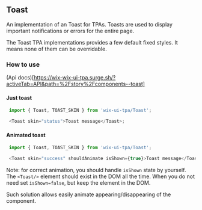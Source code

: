 ## Toast
An implementation of an Toast for TPAs.
Toasts are used to display important notifications or errors for the entire page.

The Toast TPA implementations provides a few default fixed styles. It means none of them can be overridable. 

### How to use

(Api docs)[https://wix-wix-ui-tpa.surge.sh/?activeTab=API&path=%2Fstory%2Fcomponents--toast]

#### Just toast

 ``` javascript
  import { Toast, TOAST_SKIN } from 'wix-ui-tpa/Toast';

  <Toast skin="status">Toast message</Toast>;
```

#### Animated toast

 ``` javascript
  import { Toast, TOAST_SKIN } from 'wix-ui-tpa/Toast';

  <Toast skin="success" shouldAnimate isShown={true}>Toast message</Toast>;
```

Note: for correct animation, you should handle `isShown` state by yourself.
The `<Toast/>` element should exist in the DOM all the time.
When you do not need <Toast/> set `isShown=false`, but keep the element in the DOM.

Such solution allows easily animate appearing/disappearing of the component.
